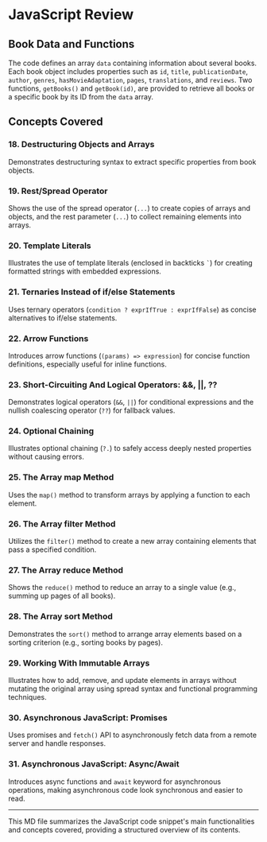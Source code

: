 # JavaScript Review

## Book Data and Functions

The code defines an array `data` containing information about several books. Each book object includes properties such as `id`, `title`, `publicationDate`, `author`, `genres`, `hasMovieAdaptation`, `pages`, `translations`, and `reviews`. Two functions, `getBooks()` and `getBook(id)`, are provided to retrieve all books or a specific book by its ID from the `data` array.

## Concepts Covered

### 18. Destructuring Objects and Arrays

Demonstrates destructuring syntax to extract specific properties from book objects.

### 19. Rest/Spread Operator

Shows the use of the spread operator (`...`) to create copies of arrays and objects, and the rest parameter (`...`) to collect remaining elements into arrays.

### 20. Template Literals

Illustrates the use of template literals (enclosed in backticks `` ` ``) for creating formatted strings with embedded expressions.

### 21. Ternaries Instead of if/else Statements

Uses ternary operators (`condition ? exprIfTrue : exprIfFalse`) as concise alternatives to if/else statements.

### 22. Arrow Functions

Introduces arrow functions (`(params) => expression`) for concise function definitions, especially useful for inline functions.

### 23. Short-Circuiting And Logical Operators: &&, ||, ??

Demonstrates logical operators (`&&`, `||`) for conditional expressions and the nullish coalescing operator (`??`) for fallback values.

### 24. Optional Chaining

Illustrates optional chaining (`?.`) to safely access deeply nested properties without causing errors.

### 25. The Array map Method

Uses the `map()` method to transform arrays by applying a function to each element.

### 26. The Array filter Method

Utilizes the `filter()` method to create a new array containing elements that pass a specified condition.

### 27. The Array reduce Method

Shows the `reduce()` method to reduce an array to a single value (e.g., summing up pages of all books).

### 28. The Array sort Method

Demonstrates the `sort()` method to arrange array elements based on a sorting criterion (e.g., sorting books by pages).

### 29. Working With Immutable Arrays

Illustrates how to add, remove, and update elements in arrays without mutating the original array using spread syntax and functional programming techniques.

### 30. Asynchronous JavaScript: Promises

Uses promises and `fetch()` API to asynchronously fetch data from a remote server and handle responses.

### 31. Asynchronous JavaScript: Async/Await

Introduces async functions and `await` keyword for asynchronous operations, making asynchronous code look synchronous and easier to read.

---

This MD file summarizes the JavaScript code snippet's main functionalities and concepts covered, providing a structured overview of its contents.
